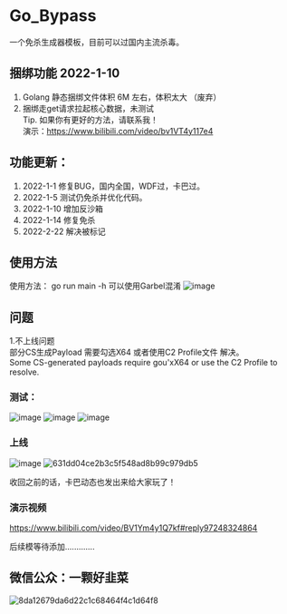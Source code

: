 # Go_Bypass
一个免杀生成器模板，目前可以过国内主流杀毒。
## 捆绑功能 2022-1-10
1. Golang 静态捆绑文件体积 6M 左右，体积太大 （废弃）
2. 捆绑走get请求拉起核心数据，未测试
<br />Tip. 如果你有更好的方法，请联系我！
<br />演示：https://www.bilibili.com/video/bv1VT4y117e4
## 功能更新：
1. 2022-1-1 修复BUG，国内全国，WDF过，卡巴过。
2. 2022-1-5 测试仍免杀并优化代码。
3. 2022-1-10 增加反沙箱
4. 2022-1-14 修复免杀
5. 2022-2-22 解决被标记
## 使用方法
使用方法：
go run main -h
可以使用Garbel混淆
![image](https://user-images.githubusercontent.com/82130343/147438586-2ec0c4d5-2e8b-4689-a203-1236afc44f2e.png)

## 问题
1.不上线问题 
<br />部分CS生成Payload 需要勾选X64 或者使用C2 Profile文件 解决。
<br />Some CS-generated payloads require gou'xX64 or use the C2 Profile to resolve.
<br />

### 测试：
![image](https://user-images.githubusercontent.com/82130343/149538762-f6201652-36a0-499b-843b-641c037465ac.png)
![image](https://user-images.githubusercontent.com/82130343/149538796-bcf6ee56-94c0-46d1-9785-5ad0f9aa75de.png)
![image](https://user-images.githubusercontent.com/82130343/149538885-0e9be101-6bdd-4556-ae05-8900fe3971d3.png)



### 上线
![image](https://user-images.githubusercontent.com/82130343/147844234-3580502d-ed13-4be9-89e9-2fb4ad7e0b5f.png)
![631dd04ce2b3c5f548ad8b99c979db5](https://user-images.githubusercontent.com/82130343/147847431-cd4cfb42-ca9b-4a05-aca3-1ab0f2d80eea.png)

收回之前的话，卡巴动态也发出来给大家玩了！
### 演示视频
https://www.bilibili.com/video/BV1Ym4y1Q7kf#reply97248324864

后续模等待添加.............
## 微信公众：一颗好韭菜
![8da12679da6d22c1c68464f4c1d64f8](https://user-images.githubusercontent.com/82130343/147440529-e6efd14d-6d2b-4161-9e9e-3543877539cb.jpg)
